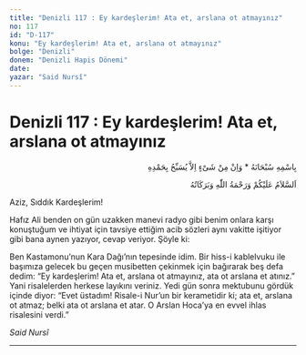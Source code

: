 ```yaml
---
title: "Denizli 117 : Ey kardeşlerim! Ata et, arslana ot atmayınız"
no: 117
id: "D-117"
konu: "Ey kardeşlerim! Ata et, arslana ot atmayınız"
bolge: "Denizli"
donem: "Denizli Hapis Dönemi"
date: 
yazar: "Said Nursî"
---
```


# Denizli 117 : Ey kardeşlerim! Ata et, arslana ot atmayınız

<p class="arabic" dir="rtl" title="Meal: “Subhân Allah’ın adıyla” * “Hiçbir şey yoktur ki O'nu hamd ile tesbih etmesin” [İsrâ 17:44]">بِاسْمِهِ سُبْحَانَهُ * وَاِنْ مِنْ شَىْءٍ اِلاَّ يُسَبِّحُ بِحَمْدِهِ</p>

<p class="arabic" dir="rtl" title="Meal: “Allah’ın selâmı, rahmeti ve bereketleri, üzerinize olsun.”">اَلسَّلاَمُ عَلَيْكُمْ وَرَحْمَةُ اللّٰهِ وَبَرَكَاتُهُ</p>

Aziz, Sıddık Kardeşlerim!

Hafız Ali benden on gün uzakken manevi radyo gibi benim onlara karşı konuştuğum ve ihtiyat için tavsiye ettiğim acib sözleri aynı vakitte işitiyor gibi bana aynen yazıyor, cevap veriyor. Şöyle ki:

Ben Kastamonu’nun Kara Dağı’nın tepesinde idim. Bir hiss-i kablelvuku ile başımıza gelecek bu geçen musibetten çekinmek için bağırarak beş defa dedim: “Ey kardeşlerim! Ata et, arslana ot atmayınız, ata ot arslana et atınız.” Yani risalelerden herkese layıkını veriniz. Yedi gün sonra mektubunu gördük içinde diyor: “Evet üstadım! Risale-i Nur’un bir kerametidir ki; ata et, arslana ot atmaz; belki ata ot arslana et atar. O Arslan Hoca’ya en evvel ihlas risalesini verdi.”

*Said Nursî*

***
